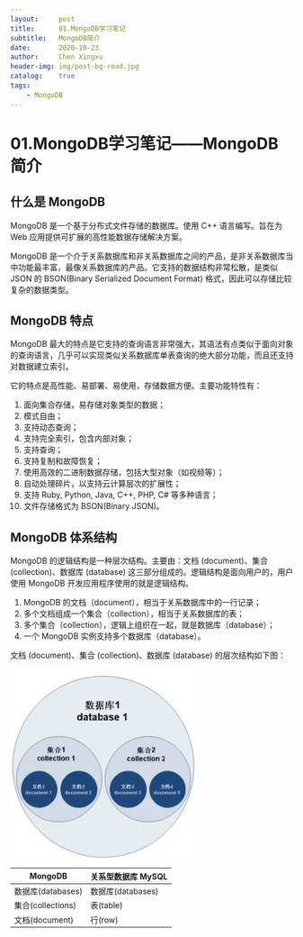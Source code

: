 ```yaml
---
layout:     post
title:      01.MongoDB学习笔记
subtitle:   MongoDB简介
date:       2020-10-23
author:     Chen Xingxu
header-img: img/post-bg-road.jpg
catalog:    true
tags:
    - MongoDB
---
```


# 01.MongoDB学习笔记——MongoDB简介

## 什么是 MongoDB

MongoDB 是一个基于分布式文件存储的数据库。使用 C++ 语言编写。旨在为 Web 应用提供可扩展的高性能数据存储解决方案。

MongoDB 是一个介于关系数据库和非关系数据库之间的产品，是非关系数据库当中功能最丰富，最像关系数据库的产品。它支持的数据结构非常松散，是类似 JSON 的 BSON(Binary Serialized Document Format) 格式，因此可以存储比较复杂的数据类型。

## MongoDB 特点

MongoDB 最大的特点是它支持的查询语言非常强大，其语法有点类似于面向对象的查询语言，几乎可以实现类似关系数据库单表查询的绝大部分功能，而且还支持对数据建立索引。

它的特点是高性能、易部署、易使用，存储数据方便。主要功能特性有：

1. 面向集合存储，易存储对象类型的数据；
2. 模式自由；
3. 支持动态查询；
4. 支持完全索引，包含内部对象；
5. 支持查询；
6. 支持复制和故障恢复；
7. 使用高效的二进制数据存储，包括大型对象（如视频等）；
8. 自动处理碎片，以支持云计算层次的扩展性；
9. 支持 Ruby, Python, Java, C++, PHP, C# 等多种语言；
10. 文件存储格式为 BSON(Binary JSON)。

## MongoDB 体系结构

MongoDB 的逻辑结构是一种层次结构。主要由：文档 (document)、集合 (collection)、数据库 (database) 这三部分组成的。逻辑结构是面向用户的，用户使用 MongoDB 开发应用程序使用的就是逻辑结构。

1. MongoDB 的文档（document），相当于关系数据库中的一行记录；
2. 多个文档组成一个集合（collection），相当于关系数据库的表；
3. 多个集合（collection），逻辑上组织在一起，就是数据库（database）；
4. 一个 MongoDB 实例支持多个数据库（database）。

文档 (document)、集合 (collection)、数据库 (database) 的层次结构如下图：

![](/img-post/2020-10-23-mongodb/01-01-no.jpg)

| MongoDB           | 关系型数据库 MySQL |
| ----------------- | ------------------ |
| 数据库(databases) | 数据库(databases)  |
| 集合(collections) | 表(table)          |
| 文档(document)    | 行(row)            |

